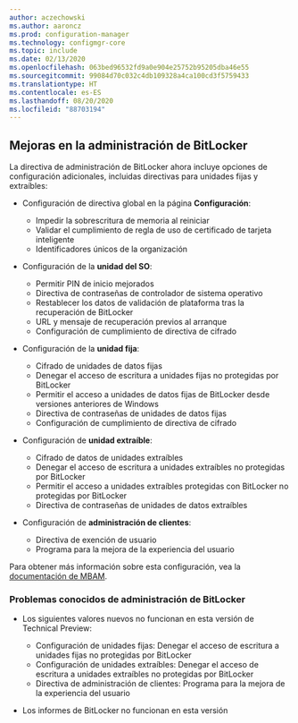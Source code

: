 ```yaml
---
author: aczechowski
ms.author: aaroncz
ms.prod: configuration-manager
ms.technology: configmgr-core
ms.topic: include
ms.date: 02/13/2020
ms.openlocfilehash: 063bed96532fd9a0e904e25752b95205dba46e55
ms.sourcegitcommit: 99084d70c032c4db109328a4ca100cd3f5759433
ms.translationtype: HT
ms.contentlocale: es-ES
ms.lasthandoff: 08/20/2020
ms.locfileid: "88703194"
---
```

## <a name="improvements-to-bitlocker-management"></a><a name="bkmk_bitlocker"></a> Mejoras en la administración de BitLocker

<!--5925683-->

La directiva de administración de BitLocker ahora incluye opciones de configuración adicionales, incluidas directivas para unidades fijas y extraíbles:

- Configuración de directiva global en la página **Configuración**:

  - Impedir la sobrescritura de memoria al reiniciar
  - Validar el cumplimiento de regla de uso de certificado de tarjeta inteligente
  - Identificadores únicos de la organización

- Configuración de la **unidad del SO**:

  - Permitir PIN de inicio mejorados
  - Directiva de contraseñas de controlador de sistema operativo
  - Restablecer los datos de validación de plataforma tras la recuperación de BitLocker
  - URL y mensaje de recuperación previos al arranque
  - Configuración de cumplimiento de directiva de cifrado

- Configuración de la **unidad fija**:

  - Cifrado de unidades de datos fijas
  - Denegar el acceso de escritura a unidades fijas no protegidas por BitLocker
  - Permitir el acceso a unidades de datos fijas de BitLocker desde versiones anteriores de Windows
  - Directiva de contraseñas de unidades de datos fijas
  - Configuración de cumplimiento de directiva de cifrado

- Configuración de **unidad extraíble**:

  - Cifrado de datos de unidades extraíbles
  - Denegar el acceso de escritura a unidades extraíbles no protegidas por BitLocker
  - Permitir el acceso a unidades extraíbles protegidas con BitLocker no protegidas por BitLocker
  - Directiva de contraseñas de unidades de datos extraíbles

- Configuración de **administración de clientes**:

  - Directiva de exención de usuario
  - Programa para la mejora de la experiencia del usuario

Para obtener más información sobre esta configuración, vea la [documentación de MBAM](/microsoft-desktop-optimization-pack/mbam-v25/planning-for-mbam-25-group-policy-requirements).

### <a name="bitlocker-management-known-issues"></a>Problemas conocidos de administración de BitLocker

- Los siguientes valores nuevos no funcionan en esta versión de Technical Preview:

  - Configuración de unidades fijas: Denegar el acceso de escritura a unidades fijas no protegidas por BitLocker
  - Configuración de unidades extraíbles: Denegar el acceso de escritura a unidades extraíbles no protegidas por BitLocker
  - Directiva de administración de clientes: Programa para la mejora de la experiencia del usuario

- Los informes de BitLocker no funcionan en esta versión